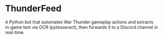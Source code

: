 # ThunderFeed
A Python bot that automates War Thunder gameplay actions and extracts in-game text via OCR (pytesseract), then forwards it to a Discord channel in real-time.

